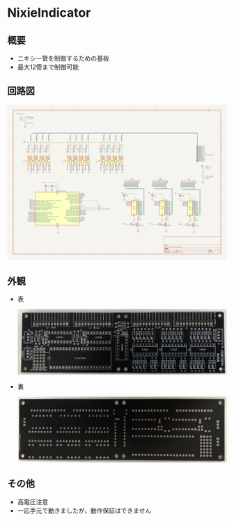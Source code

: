 # NixieIndicator

## 概要

* ニキシー管を制御するための基板
* 最大12管まで制御可能

## 回路図

![回路図](img/回路図.png)

## 外観

* 表

    ![基板表](img/表示基板_表.jpg)

* 裏

    ![基板裏](img/表示基板_裏.jpg)

## その他

* 高電圧注意
* 一応手元で動きましたが，動作保証はできません
